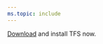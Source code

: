 ```yaml
---
ms.topic: include
---
```


[Download](https://www.visualstudio.com/downloads/visual-studio-2015-downloads-vs.aspx)
and install TFS now.